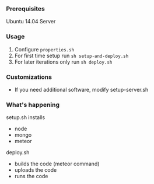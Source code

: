 ### Prerequisites

Ubuntu 14.04 Server

### Usage

1) Configure `properties.sh`
2) For first time setup run `sh setup-and-deploy.sh`
3) For later iterations only run `sh deploy.sh`

### Customizations

- If you need additional software, modify setup-server.sh


### What's happening

setup.sh installs
- node
- mongo
- meteor

deploy.sh
- builds the code (meteor command)
- uploads the code
- runs the code

